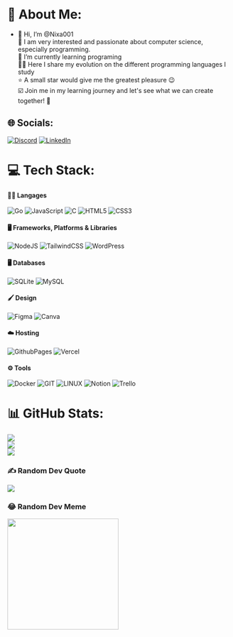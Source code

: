# 💫 About Me:

- 👋 Hi, I’m @Nixa001<br> 👀 I am very interested and passionate about computer science, especially programming. <br> 🌱 I’m currently learning programing<br> 🧑‍💻 Here I share my evolution on the different programming languages I study<br> ⭐ A small star would give me the greatest pleasure 😉<br> ☑️ Join me in my learning journey and let's see what we can create together! 🚀<br>

## 🌐 Socials:

[![Discord](https://img.shields.io/badge/Discord-%237289DA.svg?logo=discord&logoColor=white)](https://discord.gg/Nixa001) [![LinkedIn](https://img.shields.io/badge/LinkedIn-%230077B5.svg?logo=linkedin&logoColor=white)](https://linkedin.com/in/Nicolas-cor-faye)

# 💻 Tech Stack:

#### 🧑‍💻 Langages

![Go](https://img.shields.io/badge/go-%2300ADD8.svg?style=for-the-badge&logo=go&logoColor=white) ![JavaScript](https://img.shields.io/badge/javascript-%23323330.svg?style=for-the-badge&logo=javascript&logoColor=%23F7DF1E) ![C](https://img.shields.io/badge/c-%2300599C.svg?style=for-the-badge&logo=c&logoColor=white) ![HTML5](https://img.shields.io/badge/html5-%23E34F26.svg?style=for-the-badge&logo=html5&logoColor=white) ![CSS3](https://img.shields.io/badge/css3-%231572B6.svg?style=for-the-badge&logo=css3&logoColor=white)

#### 🖥️ Frameworks, Platforms & Libraries

![NodeJS](https://img.shields.io/badge/node.js-6DA55F?style=for-the-badge&logo=node.js&logoColor=white) ![TailwindCSS](https://img.shields.io/badge/tailwindcss-%2338B2AC.svg?style=for-the-badge&logo=tailwind-css&logoColor=white) ![WordPress](https://img.shields.io/badge/WordPress-%23117AC9.svg?style=for-the-badge&logo=WordPress&logoColor=white)

#### 🖥️ Databases

![SQLite](https://img.shields.io/badge/sqlite-%2307405e.svg?style=for-the-badge&logo=sqlite&logoColor=white) ![MySQL](https://img.shields.io/badge/mysql-%2300000f.svg?style=for-the-badge&logo=mysql&logoColor=white)

#### 🖌️ Design

![Figma](https://img.shields.io/badge/figma-%23F24E1E.svg?style=for-the-badge&logo=figma&logoColor=white) ![Canva](https://img.shields.io/badge/Canva-%2300C4CC.svg?style=for-the-badge&logo=Canva&logoColor=white)

#### ☁️ Hosting

![GithubPages](https://img.shields.io/badge/github%20pages-121013?style=for-the-badge&logo=github&logoColor=white) ![Vercel](https://img.shields.io/badge/vercel-%23000000.svg?style=for-the-badge&logo=vercel&logoColor=white)

#### ⚙ Tools

![Docker](https://img.shields.io/badge/docker-%230db7ed.svg?style=for-the-badge&logo=docker&logoColor=white) ![GIT](https://img.shields.io/badge/Git-fc6d26?style=for-the-badge&logo=git&logoColor=white) ![LINUX](https://img.shields.io/badge/Linux-FCC624?style=for-the-badge&logo=linux&logoColor=black) ![Notion](https://img.shields.io/badge/Notion-%23000000.svg?style=for-the-badge&logo=notion&logoColor=white) ![Trello](https://img.shields.io/badge/Trello-%23026AA7.svg?style=for-the-badge&logo=Trello&logoColor=white)

# 📊 GitHub Stats:

![](https://github-readme-stats.vercel.app/api?username=Nixa001&theme=tokyolight&hide_border=false&include_all_commits=true&count_private=true)<br/>
![](https://github-readme-streak-stats.herokuapp.com/?user=Nixa001&theme=city_light&hide_border=false)<br/>
![](https://github-readme-stats.vercel.app/api/top-langs/?username=Nixa001&theme=city_light&hide_border=false&include_all_commits=true&count_private=true&layout=compact)

### ✍️ Random Dev Quote

![](https://quotes-github-readme.vercel.app/api?type=horizontal&theme=radical)

### 😂 Random Dev Meme

<img src='https://randommeme-five.vercel.app/' style="height: 250px;"/>
